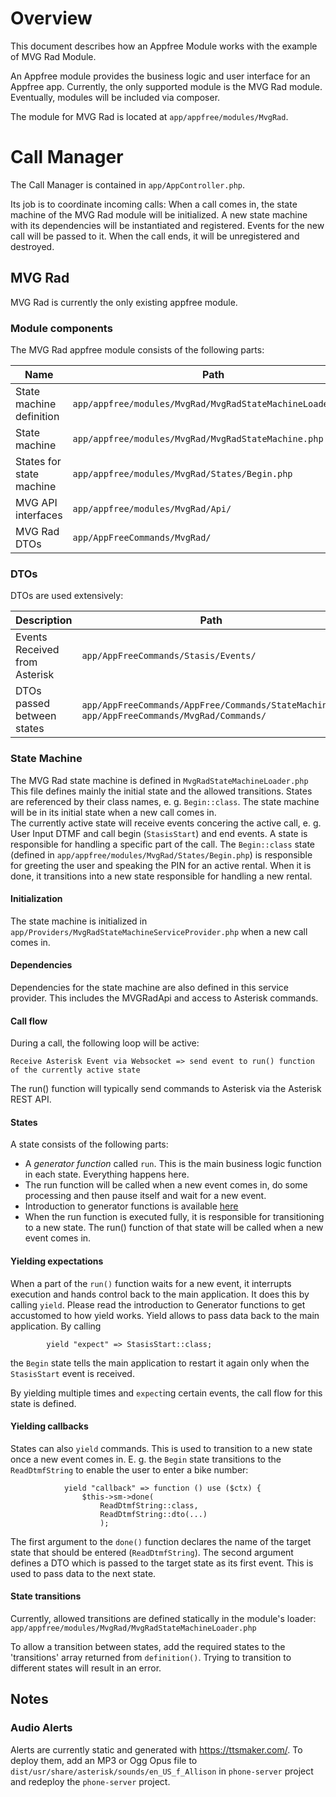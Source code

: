 # Overview
This document describes how an Appfree Module works with the example of MVG Rad Module.

An Appfree module provides the business logic and user interface for an Appfree app. 
Currently, the only supported module is the MVG Rad module. 
Eventually, modules will be included via composer. 

The module for MVG Rad is located at `app/appfree/modules/MvgRad`.

# Call Manager
The Call Manager is contained in `app/AppController.php`.

Its job is to coordinate incoming calls: When a call comes in, the state machine of the MVG Rad module will be initialized. A new state machine with its dependencies will be instantiated and registered. Events for the new call will be passed to it. When the call ends, it will be unregistered and destroyed. 

## MVG Rad

MVG Rad is currently the only existing appfree module. 

### Module components

The MVG Rad appfree module consists of the following parts:

| Name                     |  Path                                                      |
|--------------------------|------------------------------------------------------------|
| State machine definition |  `app/appfree/modules/MvgRad/MvgRadStateMachineLoader.php` |
| State machine            |  `app/appfree/modules/MvgRad/MvgRadStateMachine.php`       |
| States for state machine |  `app/appfree/modules/MvgRad/States/Begin.php`             |
| MVG API interfaces       |  `app/appfree/modules/MvgRad/Api/`                         |
| MVG Rad DTOs             |  `app/AppFreeCommands/MvgRad/`                             |


### DTOs

DTOs are used extensively: 

| Description                   | Path                                                                                         |
|-------------------------------|----------------------------------------------------------------------------------------------|
| Events Received from Asterisk | `app/AppFreeCommands/Stasis/Events/`                                                         |
| DTOs passed between states    | `app/AppFreeCommands/AppFree/Commands/StateMachine/`, `app/AppFreeCommands/MvgRad/Commands/` |

### State Machine

The MVG Rad state machine is defined in `MvgRadStateMachineLoader.php` This file defines mainly the initial state and the allowed transitions. States are referenced by their class names, e. g. `Begin::class`.
The state machine will be in its initial state when a new call comes in.  
The currently  active state will receive events concering the active call, e. g. User Input DTMF and call begin (`StasisStart`) and end events. 
A state is responsible for handling a specific part of the call. The `Begin::class` state (defined in `app/appfree/modules/MvgRad/States/Begin.php`) is responsible for greeting the user and speaking the PIN for an active rental. When it is done, it transitions into a new state responsible for handling a new rental.

#### Initialization

The state machine is initialized in `app/Providers/MvgRadStateMachineServiceProvider.php` when a new call comes in.

#### Dependencies 

Dependencies for the state machine are also defined in this service provider. This includes the MVGRadApi and access to Asterisk commands.

#### Call flow

During a call, the following loop will be active: 
``` 
Receive Asterisk Event via Websocket => send event to run() function of the currently active state
``` 
The run() function will typically send commands to Asterisk via the Asterisk REST API.

#### States

A state consists of the following parts:
- A *generator function* called `run`. This is the main business logic function in each state. Everything happens here.
- The run function will be called when a new event comes in, do some processing and then pause itself and wait for a new event.
- Introduction to generator functions is available [here](https://medium.com/@erlandmuchasaj/php-generators-b26e98025a50) 
- When the run function is executed fully, it is responsible for transitioning to a new state. The run() function of that state will be called when a new event comes in.

#### Yielding expectations 

When a part of the `run()` function waits for a new event, it interrupts execution and hands control back to the main application. It does this by calling `yield`. 
Please read the introduction to Generator functions to get accustomed to how yield works. 
Yield allows to pass data back to the main application. By calling 

```
        yield "expect" => StasisStart::class;
```

the `Begin` state tells the main application to restart it again only when the `StasisStart` event is received.

By yielding multiple times and `expect`ing certain events, the call flow for this state is defined.

#### Yielding callbacks 

States can also `yield` commands. This is used to transition to a new state once a new event comes in. E. g. the `Begin` state transitions to the `ReadDtmfString` to enable the user to enter a bike number: 
```
            yield "callback" => function () use ($ctx) {
                $this->sm->done(
                    ReadDtmfString::class,
                    ReadDtmfString::dto(...)
                    );
```

The first argument to the `done()` function declares the name of the target state that should be entered (`ReadDtmfString`).
The second argument defines a DTO which is passed to the target state as its first event. This is used to pass data to the next state. 

#### State transitions
Currently, allowed transitions are defined statically in the module's loader: `app/appfree/modules/MvgRad/MvgRadStateMachineLoader.php`

To allow a transition between states, add the required states to the 'transitions' array returned from `definition()`. Trying to transition to different states will result in an error. 


## Notes
### Audio Alerts

Alerts are currently static and generated with https://ttsmaker.com/.
To deploy them, add an MP3 or Ogg Opus file to `dist/usr/share/asterisk/sounds/en_US_f_Allison` in `phone-server` project and redeploy the `phone-server` project.
